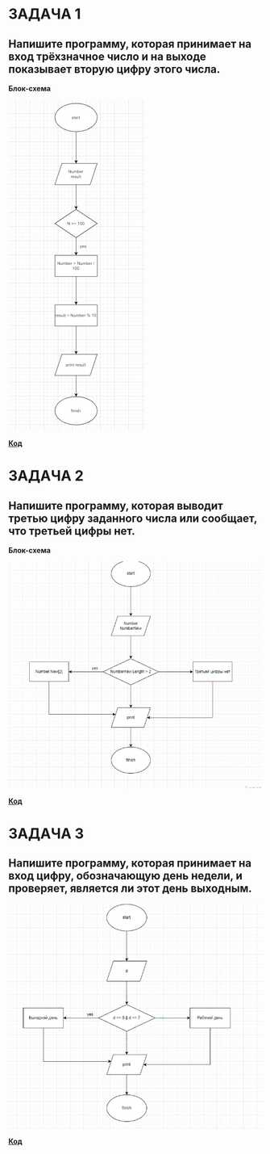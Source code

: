 # ЗАДАЧА 1

## Напишите программу, которая принимает на вход трёхзначное число и на выходе показывает вторую цифру этого числа.

**Блок-схема**

![Это блок-схема к 1 задаче](task_1/task1.jpg)

**[Код](task_1/Program.cs)**


# ЗАДАЧА 2

## Напишите программу, которая выводит третью цифру заданного числа или сообщает, что третьей цифры нет.

**Блок-схема**

![Это блок-схема к 2 задаче](task_2/task2.jpg)

**[Код](task_2/Program.cs)**


# ЗАДАЧА 3

## Напишите программу, которая принимает на вход цифру, обозначающую день недели, и проверяет, является ли этот день выходным.

![Это блок-схема к 3 задаче](task_3/task3.jpg)

**[Код](task_3/Program.cs)**